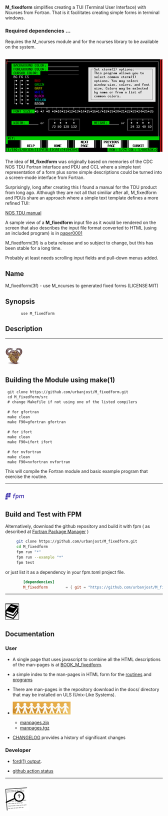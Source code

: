    **M_fixedform** simplifies creating a TUI (Terminal User Interface)
   with Ncurses from Fortran. That is it facilitates creating simple
   forms in terminal windows.

###  Required dependencies ...
   Requires the M_ncurses module and for the ncurses library to be available
   on the system.

## ![M_fixedform](docs/images/M_fixedform.gif)

   The idea of **M_fixedform** was originally based on memories of the
   CDC NOS TDU Fortran interface and PDU and CCL where a simple text
   representation of a form plus some simple descriptions could be turned
   into a screen-mode interface from Fortran.

   Surprisingly, long after creating this I found a manual for the
   TDU product from long ago. Although they are not all that similiar
   after all, M_fixedform and PDUs share an approach where a simple text
   template defines a more refined TUI:

   [NOS TDU manual](http://www.bitsavers.org/pdf/cdc/Tom_Hunter_Scans/NOS_2_Screen_Formatting_RefMan_Apr88.pdf)

   A sample view of a **M_fixedform** input file as it would be rendered on the
   screen that also describes the input file format converted to HTML (using an
   included program) is in 
   [paper0001](https://urbanjost.github.io/M_fixedform/paper0001.html) 

   M_fixedform(3f) is a beta release and so subject to change, but this
   has been stable for a long time.

   Probably at least needs scrolling input fields and pull-down menus
   added.

## Name
   M_fixedform(3f) - use M_ncurses to generated fixed forms
   (LICENSE:MIT)
## Synopsis
```text
       use M_fixedform
```
## Description

---
![gmake](docs/images/gnu.gif)
---
## Building the Module using make(1)
     git clone https://github.com/urbanjost/M_fixedform.git
     cd M_fixedform/src
     # change Makefile if not using one of the listed compilers
     
     # for gfortran
     make clean
     make F90=gfortran gfortran
     
     # for ifort
     make clean
     make F90=ifort ifort

     # for nvfortran
     make clean
     make F90=nvfortran nvfortran

This will compile the Fortran module and basic example
program that exercise the routine.

---
![-](docs/images/fpm_logo.gif)
---
## Build and Test with FPM

   Alternatively, download the github repository and build it with
   fpm ( as described at [Fortran Package Manager](https://github.com/fortran-lang/fpm) )

   ```bash
        git clone https://github.com/urbanjost/M_fixedform.git
        cd M_fixedform
        fpm run "*"
        fpm run --example "*"
        fpm test
   ```

   or just list it as a dependency in your fpm.toml project file.

```toml
        [dependencies]
        M_fixedform        = { git = "https://github.com/urbanjost/M_fixedform.git" }
```
---
![docs](docs/images/docs.gif)
---
## Documentation

### User
   - A single page that uses javascript to combine all the HTML
     descriptions of the man-pages is at 
     [BOOK_M_fixedform](https://urbanjost.github.io/M_fixedform/BOOK_M_fixedform.html).

   - a simple index to the man-pages in HTML form for the
   [routines](https://urbanjost.github.io/M_fixedform/man3.html) 
   and [programs](https://urbanjost.github.io/M_fixedform/man1.html) 

   - There are man-pages in the repository download in the docs/ directory
     that may be installed on ULS (Unix-Like Systems).

   - ![man-pages](docs/images/manpages.gif)
      + [manpages.zip](https://urbanjost.github.io/M_fixedform/manpages.zip)
      + [manpages.tgz](https://urbanjost.github.io/M_fixedform/manpages.tgz)

   - [CHANGELOG](docs/CHANGELOG.md) provides a history of significant changes

### Developer
   - [ford(1) output](https://urbanjost.github.io/M_fixedform/fpm-ford/index.html).
<!--
   - [doxygen(1) output](https://urbanjost.github.io/M_fixedform/doxygen_out/html/index.html).
-->
   - [github action status](docs/STATUS.md) 
---
![-](docs/images/ref.gif)
---

